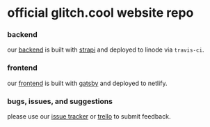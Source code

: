 # official glitch.cool website repo

### backend
our [backend](https://github.com/glitch-dot-cool/glitch-dot-cool/tree/main/backend) is built with [strapi](https://github.com/strapi/strapi) and deployed to linode via `travis-ci`.

### frontend 
our [frontend](https://github.com/glitch-dot-cool/glitch-dot-cool/tree/main/frontend) is built with [gatsby](https://github.com/gatsbyjs/gatsby) and deployed to netlify.

### bugs, issues, and suggestions
please use our [issue tracker](https://github.com/glitch-dot-cool/glitch-dot-cool/issues) or [trello](https://trello.com/b/gYo5HQPc/development) to submit feedback.
